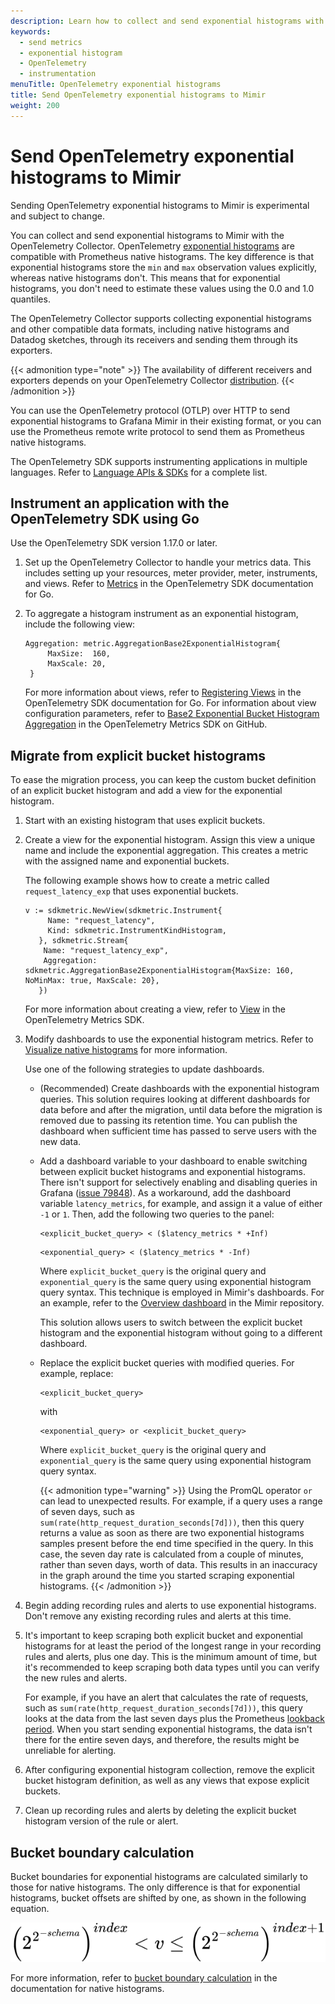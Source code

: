 ```yaml
---
description: Learn how to collect and send exponential histograms with the OpenTelemetry Collector
keywords:
  - send metrics
  - exponential histogram
  - OpenTelemetry
  - instrumentation
menuTitle: OpenTelemetry exponential histograms
title: Send OpenTelemetry exponential histograms to Mimir
weight: 200
---
```


# Send OpenTelemetry exponential histograms to Mimir

Sending OpenTelemetry exponential histograms to Mimir is experimental and subject to change.

You can collect and send exponential histograms to Mimir with the OpenTelemetry Collector. OpenTelemetry [exponential histograms](https://opentelemetry.io/docs/specs/otel/metrics/data-model/#exponentialhistogram) are compatible with Prometheus native histograms. The key difference is that exponential histograms store the `min` and `max` observation values explicitly, whereas native histograms don't. This means that for exponential histograms, you don't need to estimate these values using the 0.0 and 1.0 quantiles.

The OpenTelemetry Collector supports collecting exponential histograms and other compatible data formats, including native histograms and Datadog sketches, through its receivers and sending them through its exporters.

{{< admonition type="note" >}}
The availability of different receivers and exporters depends on your OpenTelemetry Collector [distribution](https://opentelemetry.io/docs/concepts/distributions/).
{{< /admonition >}}

You can use the OpenTelemetry protocol (OTLP) over HTTP to send exponential histograms to Grafana Mimir in their existing format, or you can use the Prometheus remote write protocol to send them as Prometheus native histograms.

The OpenTelemetry SDK supports instrumenting applications in multiple languages. Refer to [Language APIs & SDKs](https://opentelemetry.io/docs/languages/) for a complete list.

## Instrument an application with the OpenTelemetry SDK using Go

Use the OpenTelemetry SDK version 1.17.0 or later.

1. Set up the OpenTelemetry Collector to handle your metrics data. This includes setting up your resources, meter provider, meter, instruments, and views. Refer to [Metrics](https://opentelemetry.io/docs/languages/go/instrumentation/#metrics) in the OpenTelemetry SDK documentation for Go.
1. To aggregate a histogram instrument as an exponential histogram, include the following view:

   ```
   Aggregation: metric.AggregationBase2ExponentialHistogram{
   		MaxSize:  160,
   		MaxScale: 20,
   	}
   ```

   For more information about views, refer to [Registering Views](https://opentelemetry.io/docs/languages/go/instrumentation/#registering-views) in the OpenTelemetry SDK documentation for Go. For information about view configuration parameters, refer to [Base2 Exponential Bucket Histogram Aggregation](https://github.com/open-telemetry/opentelemetry-specification/blob/main/specification/metrics/sdk.md#base2-exponential-bucket-histogram-aggregation) in the OpenTelemetry Metrics SDK on GitHub.

## Migrate from explicit bucket histograms

To ease the migration process, you can keep the custom bucket definition of an explicit bucket histogram and add a view for the exponential histogram.

1. Start with an existing histogram that uses explicit buckets.
1. Create a view for the exponential histogram. Assign this view a unique name and include the exponential aggregation. This creates a metric with the assigned name and exponential buckets.

   The following example shows how to create a metric called `request_latency_exp` that uses exponential buckets.

   ```
   v := sdkmetric.NewView(sdkmetric.Instrument{
      	Name: "request_latency",
      	Kind: sdkmetric.InstrumentKindHistogram,
      }, sdkmetric.Stream{
   	   Name: "request_latency_exp",
   	   Aggregation: sdkmetric.AggregationBase2ExponentialHistogram{MaxSize: 160, NoMinMax: true, MaxScale: 20},
      })
   ```

   For more information about creating a view, refer to [View](https://opentelemetry.io/docs/specs/otel/metrics/sdk/#view) in the OpenTelemetry Metrics SDK.

1. Modify dashboards to use the exponential histogram metrics. Refer to [Visualize native histograms](https://grafana.com/docs/mimir/<MIMIR_VERSION>/visualize/native-histograms/) for more information.

   Use one of the following strategies to update dashboards.

   - (Recommended) Create dashboards with the exponential histogram queries. This solution requires looking at different dashboards for data before and after the migration, until data before the migration is removed due to passing its retention time. You can publish the dashboard when sufficient time has passed to serve users with the new data.
   - Add a dashboard variable to your dashboard to enable switching between explicit bucket histograms and exponential histograms. There isn't support for selectively enabling and disabling queries in Grafana ([issue 79848](https://github.com/grafana/grafana/issues/79848)). As a workaround, add the dashboard variable `latency_metrics`, for example, and assign it a value of either `-1` or `1`. Then, add the following two queries to the panel:

     ```
     <explicit_bucket_query> < ($latency_metrics * +Inf)
     ```

     ```
     <exponential_query> < ($latency_metrics * -Inf)
     ```

     Where `explicit_bucket_query` is the original query and `exponential_query` is the same query using exponential histogram query syntax. This technique is employed in Mimir's dashboards. For an example, refer to the [Overview dashboard](https://github.com/grafana/mimir/blob/main/operations/mimir-mixin-compiled/dashboards/mimir-overview.json) in the Mimir repository.

     This solution allows users to switch between the explicit bucket histogram and the exponential histogram without going to a different dashboard.

   - Replace the explicit bucket queries with modified queries. For example, replace:

     ```
     <explicit_bucket_query>
     ```

     with

     ```
     <exponential_query> or <explicit_bucket_query>
     ```

     Where `explicit_bucket_query` is the original query and `exponential_query` is the same query using exponential histogram query syntax.

     {{< admonition type="warning" >}}
     Using the PromQL operator `or` can lead to unexpected results. For example, if a query uses a range of seven days, such as `sum(rate(http_request_duration_seconds[7d]))`, then this query returns a value as soon as there are two exponential histograms samples present before the end time specified in the query. In this case, the seven day rate is calculated from a couple of minutes, rather than seven days, worth of data. This results in an inaccuracy in the graph around the time you started scraping exponential histograms.
     {{< /admonition >}}

1. Begin adding recording rules and alerts to use exponential histograms. Don't remove any existing recording rules and alerts at this time.
1. It's important to keep scraping both explicit bucket and exponential histograms for at least the period of the longest range in your recording rules and alerts, plus one day. This is the minimum amount of time, but it's recommended to keep scraping both data types until you can verify the new rules and alerts.

   For example, if you have an alert that calculates the rate of requests, such as `sum(rate(http_request_duration_seconds[7d]))`, this query looks at the data from the last seven days plus the Prometheus [lookback period](https://prometheus.io/docs/prometheus/latest/querying/basics/#staleness). When you start sending exponential histograms, the data isn't there for the entire seven days, and therefore, the results might be unreliable for alerting.

1. After configuring exponential histogram collection, remove the explicit bucket histogram definition, as well as any views that expose explicit buckets.
1. Clean up recording rules and alerts by deleting the explicit bucket histogram version of the rule or alert.

## Bucket boundary calculation

Bucket boundaries for exponential histograms are calculated similarly to those for native histograms. The only difference is that for exponential histograms, bucket offsets are shifted by one, as shown in the following equation.

<!--- LaTeX equation source: {\left( 2^{2^{-schema}} \right)}^{index} < v \leq {\left( 2^{2^{-schema}}\right)}^{index+1} -->

![Positive bucket definition](otel-pos-bucket-def.svg)

For more information, refer to [bucket boundary calculation](https://grafana.com/docs/mimir/next/send/native-histograms/#bucket-boundary-calculation) in the documentation for native histograms.
